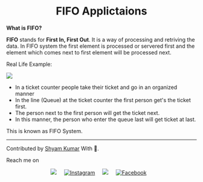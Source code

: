<h1 align="center">FIFO Applictaions</h1>
<b> What is FIFO?</b>
<p></p>
<p><b>FIFO</b> stands for <b>First In, First Out</b>. It is a way of processing and retriving the data. In FIFO system the first element is processed or servered first and the element which comes next to first element will be processed next.</p>

Real Life Example:

  <img src="https://media.geeksforgeeks.org/wp-content/uploads/FIFO.jpg">

  * In a ticket counter people take their ticket and go in an organized manner
  * In the line (Queue) at the ticket counter the first person get's the ticket first.
  * The person next to the first person will get the ticket next.
  * In this manner, the person who enter the queue last will get ticket at last.

This is known as FIFO System.


<hr>

 Contributed by <a href="https://github.com/ShyamKumar1">Shyam Kumar</a> With 💜. 

 Reach me on
<p align='center'>
  <a href="https://www.linkedin.com/in/shyam-kumar-9b9841157/"><img src="https://img.shields.io/badge/linkedin-%230077B5.svg?&style=for-the-badge&logo=linkedin&logoColor=white" /></a>&nbsp;&nbsp;&nbsp;&nbsp;
  <a href="https://www.instagram.com/_smiling_storm_/" target="_blank"><img src="https://img.shields.io/badge/Instagram-%23E4405F.svg?&style=for-the-badge&logo=instagram&logoColor=white" alt="Instagram"></a>&nbsp;&nbsp;&nbsp;&nbsp;
  <a href="mailto:shyam.ceolife@gmail.com?subject=Olá%20Punit"><img src="https://img.shields.io/badge/gmail-%23D14836.svg?&style=for-the-badge&logo=gmail&logoColor=white" /></a>&nbsp;&nbsp;&nbsp;&nbsp;
  <a href="https://www.facebook.com/shyam.george15/" target="_blank"><img src="https://img.shields.io/badge/Facebook-%231877F2.svg?&style=for-the-badge&logo=facebook&logoColor=white" alt="Facebook"></a>&nbsp;&nbsp;&nbsp;&nbsp;
</p>
